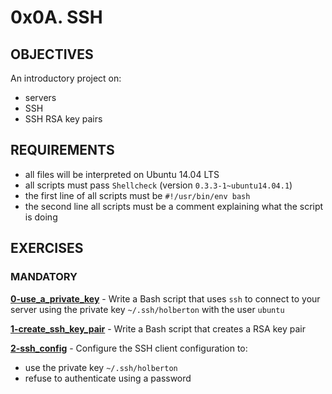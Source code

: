 # 0x0A. SSH   

## OBJECTIVES   
An introductory project on:   
   * servers   
   * SSH   
   * SSH RSA key pairs   

## REQUIREMENTS   
   * all files will be interpreted on Ubuntu 14.04 LTS
   * all scripts must pass `Shellcheck` (version `0.3.3-1~ubuntu14.04.1`)
   * the first line of all scripts must be `#!/usr/bin/env bash`
   * the second line all scripts must be a comment explaining what the script is doing 

## EXERCISES   

### MANDATORY   

**[0-use_a_private_key](0-use_a_private_key)** - Write a Bash script that uses `ssh` to connect to your server using the private key `~/.ssh/holberton` with the user `ubuntu`   

**[1-create_ssh_key_pair](1-create_ssh_key_pair)** - Write a Bash script that creates a RSA key pair   

**[2-ssh_config](2-ssh_config)** - Configure the SSH client configuration to:   
   * use the private key `~/.ssh/holberton`   
   * refuse to authenticate using a password   
